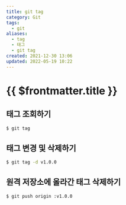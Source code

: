 ```yaml
---
title: git tag
category: Git
tags:
  - git
aliases:
  - tag
  - 태그
  - git tag
created: 2021-12-30 13:06
updated: 2022-05-19 10:22
---
```


# {{ $frontmatter.title }}

## 태그 조회하기

```sh
$ git tag
```

## 태그 변경 및 삭제하기

```sh
$ git tag -d v1.0.0
```

## 원격 저장소에 올라간 태그 삭제하기

```sh
$ git push origin :v1.0.0
```
